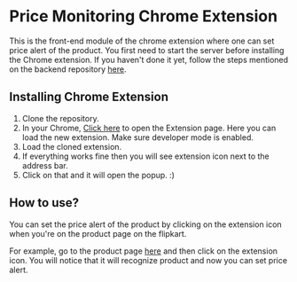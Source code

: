 # Price Monitoring Chrome Extension
This is the front-end module of the chrome extension where one can set price alert of the product. You first need to start the server before installing the Chrome extension. If you haven't done it yet, follow the steps mentioned on the backend repository [here](https://github.com/puneet24/flipkart_extension_backend).


## Installing Chrome Extension    

1) Clone the repository.  
2) In your Chrome, [Click here](chrome://extensions/) to open the Extension page. Here you can load the new extension. Make sure developer mode is enabled.  
3) Load the cloned extension.  
4) If everything works fine then you will see extension icon next to the address bar.  
5) Click on that and it will open the popup. :)  



## How to use?    

You can set the price alert of the product by clicking on the extension icon when you're on the product page on the flipkart.  

For example, go to the product page [here](http://www.flipkart.com/swipe-elite-2/p/itmecgyfyaexgzva?pid=MOBECGYF22SYGGAT&icmpid=reco_pp_same_mobile_mobile_3&ppid=MOBEBZZGKH7QGZKH) and then click on the extension icon. You will notice that it will recognize product and now you can set price alert.   



